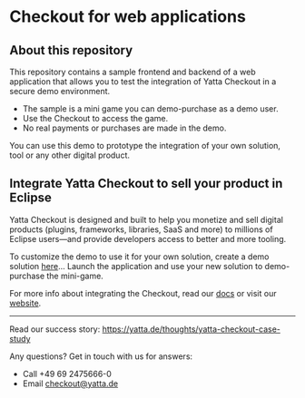 # Checkout for web applications

## About this repository

This repository contains a sample frontend and backend of a web application that allows you to test the integration of Yatta Checkout in a secure demo environment.
*  The sample is a mini game you can demo-purchase as a demo user.
*  Use the Checkout to access the game.
*  No real payments or purchases are made in the demo.

You can use this demo to prototype the integration of your own solution, tool or any other digital product.

## Integrate Yatta Checkout to sell your product in Eclipse

Yatta Checkout is designed and built to help you monetize and sell digital products (plugins, frameworks, libraries, SaaS and more) to millions of Eclipse users—and provide developers access to better and more tooling.

To customize the demo to use it for your own solution, create a demo solution [here](https://yatta.de/portal)... Launch the application and use your new solution to demo-purchase the mini-game.

For more info about integrating the Checkout, read our [docs](https://yatta.de/docs) or visit our [website](https://yatta.de/checkout).

---
Read our success story: https://yatta.de/thoughts/yatta-checkout-case-study

Any questions? Get in touch with us for answers:
  - Call +49 69 2475666-0
  - Email checkout@yatta.de